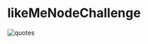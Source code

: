 # likeMeNodeChallenge

![quotes](https://user-images.githubusercontent.com/103391543/212409876-2cdc750e-bbd2-414a-a9e0-a00f8237178f.png)
